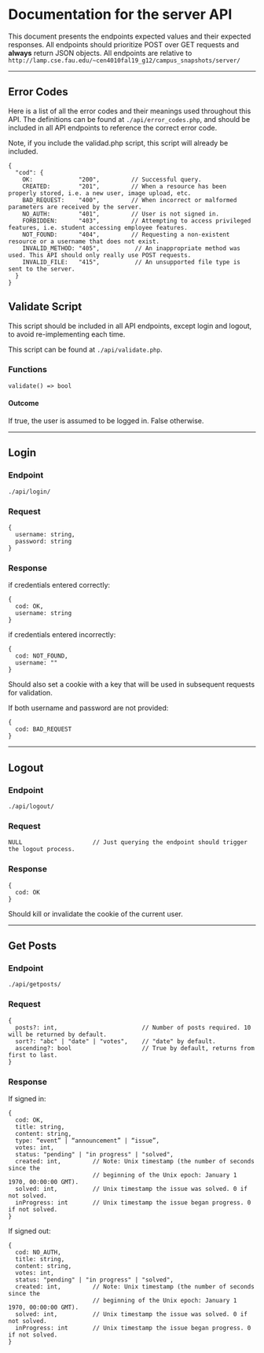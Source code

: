 # Documentation for the server API

This document presents the endpoints expected values and their expected
responses. All endpoints should prioritize POST over GET requests and **always**
return JSON objects.
All endpoints are relative to `http://lamp.cse.fau.edu/~cen4010fal19_g12/campus_snapshots/server/`

---

## Error Codes

Here is a list of all the error codes and their meanings used throughout
this API. The definitions can be found at `./api/error_codes.php`,
and should be included in all API endpoints to reference the correct error code.

Note, if you include the validad.php script, this script will already be included.

```
{
  "cod": {
    OK:             "200",         // Successful query.
    CREATED:        "201",         // When a resource has been properly stored, i.e. a new user, image upload, etc.
    BAD_REQUEST:    "400",         // When incorrect or malformed parameters are received by the server.
    NO_AUTH:        "401",         // User is not signed in.
    FORBIDDEN:      "403",         // Attempting to access privileged features, i.e. student accessing employee features.
    NOT_FOUND:      "404",         // Requesting a non-existent resource or a username that does not exist.
    INVALID_METHOD: "405",          // An inappropriate method was used. This API should only really use POST requests.
    INVALID_FILE:   "415",          // An unsupported file type is sent to the server.
  }
}
```

## Validate Script

This script should be included in all API endpoints, except login and logout, to avoid
re-implementing each time.

This script can be found at `./api/validate.php`.

### Functions

```
validate() => bool
```

#### Outcome

If true, the user is assumed to be logged in. False otherwise.

---

## Login

### Endpoint

`./api/login/`

### Request

```
{
  username: string,
  password: string
}
```

### Response

if credentials entered correctly:

```
{
  cod: OK,
  username: string
}
```

if credentials entered incorrectly:

```
{
  cod: NOT_FOUND,
  username: ""
}
```

Should also set a cookie with a key that will be used in subsequent requests
for validation.

If both username and password are not provided:

```
{
  cod: BAD_REQUEST
}
```

---

## Logout

### Endpoint

`./api/logout/`

### Request

```
NULL                    // Just querying the endpoint should trigger the logout process.
```

### Response

```
{
  cod: OK
}
```

Should kill or invalidate the cookie of the current user.

---

## Get Posts

### Endpoint

`./api/getposts/`

### Request

```
{
  posts?: int,                        // Number of posts required. 10 will be returned by default.
  sort?: "abc" | "date" | "votes",    // "date" by default.
  ascending?: bool                    // True by default, returns from first to last.
}
```

### Response

If signed in:

```
{
  cod: OK,
  title: string,
  content: string,
  type: “event” | “announcement” | “issue”,
  votes: int,
  status: "pending" | "in progress" | "solved",
  created: int,         // Note: Unix timestamp (the number of seconds since the
                        // beginning of the Unix epoch: January 1 1970, 00:00:00 GMT).
  solved: int,          // Unix timestamp the issue was solved. 0 if not solved.
  inProgress: int       // Unix timestamp the issue began progress. 0 if not solved.
}
```

If signed out:

```
{
  cod: NO_AUTH,
  title: string,
  content: string,
  votes: int,
  status: "pending" | "in progress" | "solved",
  created: int,         // Note: Unix timestamp (the number of seconds since the
                        // beginning of the Unix epoch: January 1 1970, 00:00:00 GMT).
  solved: int,          // Unix timestamp the issue was solved. 0 if not solved.
  inProgress: int       // Unix timestamp the issue began progress. 0 if not solved.
}
```
